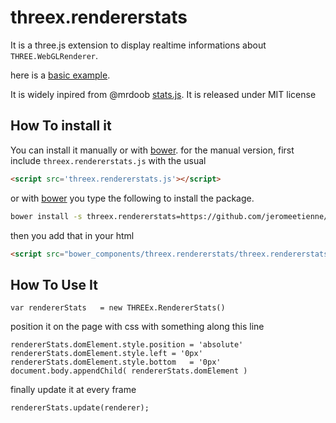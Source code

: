 threex.rendererstats
====================

It is a three.js extension to display realtime informations about ```THREE.WebGLRenderer```.

here is a [basic example](http://jeromeetienne.github.io/threex.rendererstats/examples/basic.html).

It is widely inpired from @mrdoob [stats.js](https://github.com/mrdoob/stats.js/).
It is released under MIT license

## How To install it

You can install it manually or with
[bower](http://bower.io/).
for the manual version, first include ```threex.rendererstats.js``` with the usual

```html
<script src='threex.rendererstats.js'></script>
```

or with
[bower](http://bower.io/) 
you type the following to install the package.

```bash
bower install -s threex.rendererstats=https://github.com/jeromeetienne/threex.rendererstats/archive/master.zip
```

then you add that in your html

```html
<script src="bower_components/threex.rendererstats/threex.rendererstats.js"></script>
```

## How To Use It

```
var rendererStats	= new THREEx.RendererStats()
```

position it on the page with css with something along this line

```
rendererStats.domElement.style.position	= 'absolute'
rendererStats.domElement.style.left	= '0px'
rendererStats.domElement.style.bottom	= '0px'
document.body.appendChild( rendererStats.domElement )
```

finally update it at every frame

```
rendererStats.update(renderer);
```